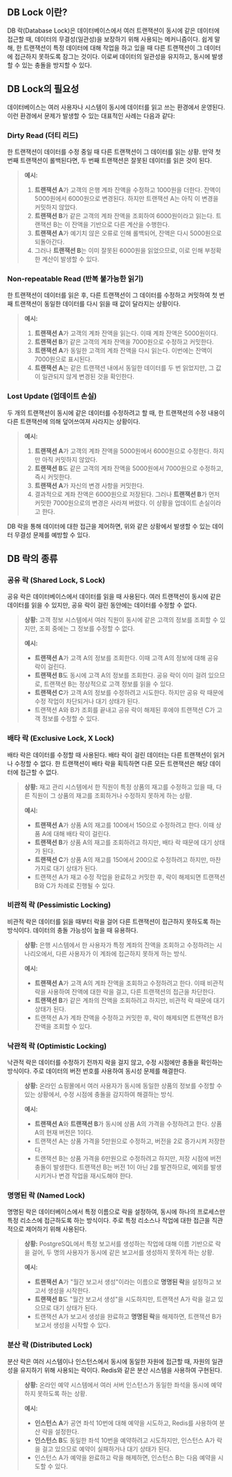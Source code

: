 ## DB Lock 이란?

DB 락(Database Lock)은 데이터베이스에서 여러 트랜잭션이 동시에 같은 데이터에 접근할 때, 데이터의 무결성(일관성)을 보장하기 위해 사용되는 메커니즘이다. 쉽게 말해, 한 트랜잭션이 특정 데이터에 대해 작업을 하고 있을 때 다른 트랜잭션이 그 데이터에 접근하지 못하도록 잠그는 것이다. 이로써 데이터의 일관성을 유지하고, 동시에 발생할 수 있는 충돌을 방지할 수 있다.

## DB Lock의 필요성

데이터베이스는 여러 사용자나 시스템이 동시에 데이터를 읽고 쓰는 환경에서 운영된다. 이런 환경에서 문제가 발생할 수 있는 대표적인 사례는 다음과 같다:

### Dirty Read (더티 리드)

한 트랜잭션이 데이터를 수정 중일 때 다른 트랜잭션이 그 데이터를 읽는 상황. 만약 첫 번째 트랜잭션이 롤백된다면, 두 번째 트랜잭션은 잘못된 데이터를 읽은 것이 된다.

> **예시:**
> 1. **트랜잭션 A**가 고객의 은행 계좌 잔액을 수정하고 1000원을 더한다. 잔액이 5000원에서 6000원으로 변경된다. 하지만 트랜잭션 A는 아직 이 변경을 커밋하지 않았다.
> 2. **트랜잭션 B**가 같은 고객의 계좌 잔액을 조회하여 6000원이라고 읽는다. 트랜잭션 B는 이 잔액을 기반으로 다른 계산을 수행한다.
> 3. **트랜잭션 A**가 예기치 않은 오류로 인해 롤백되어, 잔액은 다시 5000원으로 되돌아간다.
> 4. 그러나 **트랜잭션 B**는 이미 잘못된 6000원을 읽었으므로, 이로 인해 부정확한 계산이 발생할 수 있다.

### Non-repeatable Read (반복 불가능한 읽기)

한 트랜잭션이 데이터를 읽은 후, 다른 트랜잭션이 그 데이터를 수정하고 커밋하여 첫 번째 트랜잭션이 동일한 데이터를 다시 읽을 때 값이 달라지는 상황이다.

> **예시:**
> 1. **트랜잭션 A**가 고객의 계좌 잔액을 읽는다. 이때 계좌 잔액은 5000원이다.
> 2. **트랜잭션 B**가 같은 고객의 계좌 잔액을 7000원으로 수정하고 커밋한다.
> 3. **트랜잭션 A**가 동일한 고객의 계좌 잔액을 다시 읽는다. 이번에는 잔액이 7000원으로 표시된다.
> 4. **트랜잭션 A**는 같은 트랜잭션 내에서 동일한 데이터를 두 번 읽었지만, 그 값이 일관되지 않게 변경된 것을 확인한다.

### Lost Update (업데이트 손실)

두 개의 트랜잭션이 동시에 같은 데이터를 수정하려고 할 때, 한 트랜잭션의 수정 내용이 다른 트랜잭션에 의해 덮어쓰여져 사라지는 상황이다.

> **예시:**
> 1. **트랜잭션 A**가 고객의 계좌 잔액을 5000원에서 6000원으로 수정한다. 하지만 아직 커밋하지 않았다.
> 2. **트랜잭션 B**도 같은 고객의 계좌 잔액을 5000원에서 7000원으로 수정하고, 즉시 커밋한다.
> 3. **트랜잭션 A**가 자신의 변경 사항을 커밋한다.
> 4. 결과적으로 계좌 잔액은 6000원으로 저장된다. 그러나 **트랜잭션 B**가 먼저 커밋한 7000원으로의 변경은 사라져 버렸다. 이 상황을 업데이트 손실이라고 한다.

DB 락을 통해 데이터에 대한 접근을 제어하면, 위와 같은 상황에서 발생할 수 있는 데이터 무결성 문제를 예방할 수 있다.

## DB 락의 종류

### 공유 락 (Shared Lock, S Lock)

공유 락은 데이터베이스에서 데이터를 읽을 때 사용된다. 여러 트랜잭션이 동시에 같은 데이터를 읽을 수 있지만, 공유 락이 걸린 동안에는 데이터를 수정할 수 없다.

> **상황:** 고객 정보 시스템에서 여러 직원이 동시에 같은 고객의 정보를 조회할 수 있지만, 조회 중에는 그 정보를 수정할 수 없다.
>
> **예시:**
> - **트랜잭션 A**가 고객 A의 정보를 조회한다. 이때 고객 A의 정보에 대해 공유 락이 걸린다.
> - **트랜잭션 B**도 동시에 고객 A의 정보를 조회한다. 공유 락이 이미 걸려 있으므로, 트랜잭션 B는 정상적으로 고객 정보를 읽을 수 있다.
> - **트랜잭션 C**가 고객 A의 정보를 수정하려고 시도한다. 하지만 공유 락 때문에 수정 작업이 차단되거나 대기 상태가 된다.
> - 트랜잭션 A와 B가 조회를 끝내고 공유 락이 해제된 후에야 트랜잭션 C가 고객 정보를 수정할 수 있다.

### 배타 락 (Exclusive Lock, X Lock)

배타 락은 데이터를 수정할 때 사용된다. 배타 락이 걸린 데이터는 다른 트랜잭션이 읽거나 수정할 수 없다. 한 트랜잭션이 배타 락을 획득하면 다른 모든 트랜잭션은 해당 데이터에 접근할 수 없다.

> **상황:** 재고 관리 시스템에서 한 직원이 특정 상품의 재고를 수정하고 있을 때, 다른 직원이 그 상품의 재고를 조회하거나 수정하지 못하게 하는 상황.
>
> **예시:**
> - **트랜잭션 A**가 상품 A의 재고를 100에서 150으로 수정하려고 한다. 이때 상품 A에 대해 배타 락이 걸린다.
> - **트랜잭션 B**가 상품 A의 재고를 조회하려고 하지만, 배타 락 때문에 대기 상태가 된다.
> - **트랜잭션 C**가 상품 A의 재고를 150에서 200으로 수정하려고 하지만, 마찬가지로 대기 상태가 된다.
> - 트랜잭션 A가 재고 수정 작업을 완료하고 커밋한 후, 락이 해제되면 트랜잭션 B와 C가 차례로 진행될 수 있다.

### 비관적 락 (Pessimistic Locking)

비관적 락은 데이터를 읽을 때부터 락을 걸어 다른 트랜잭션이 접근하지 못하도록 하는 방식이다. 데이터의 충돌 가능성이 높을 때 유용하다.

> **상황:** 은행 시스템에서 한 사용자가 특정 계좌의 잔액을 조회하고 수정하려는 시나리오에서, 다른 사용자가 이 계좌에 접근하지 못하게 하는 방식.
>
> **예시:**
> - **트랜잭션 A**가 고객 A의 계좌 잔액을 조회하고 수정하려고 한다. 이때 비관적 락을 사용하여 잔액에 대한 락을 걸고, 다른 트랜잭션의 접근을 차단한다.
> - **트랜잭션 B**가 같은 계좌의 잔액을 조회하려고 하지만, 비관적 락 때문에 대기 상태가 된다.
> - 트랜잭션 A가 계좌 잔액을 수정하고 커밋한 후, 락이 해제되면 트랜잭션 B가 잔액을 조회할 수 있다.

### 낙관적 락 (Optimistic Locking)

낙관적 락은 데이터를 수정하기 전까지 락을 걸지 않고, 수정 시점에만 충돌을 확인하는 방식이다. 주로 데이터의 버전 번호를 사용하여 동시성 문제를 해결한다.

> **상황:** 온라인 쇼핑몰에서 여러 사용자가 동시에 동일한 상품의 정보를 수정할 수 있는 상황에서, 수정 시점에 충돌을 감지하여 해결하는 방식.
>
> **예시:**
> - **트랜잭션 A**와 **트랜잭션 B**가 동시에 상품 A의 가격을 수정하려고 한다. 상품 A의 현재 버전은 1이다.
> - 트랜잭션 A는 상품 가격을 5만원으로 수정하고, 버전을 2로 증가시켜 저장한다.
> - 트랜잭션 B는 상품 가격을 6만원으로 수정하려고 하지만, 저장 시점에 버전 충돌이 발생한다. 트랜잭션 B는 버전 1이 아닌 2를 발견하므로, 예외를 발생시키거나 변경 작업을 재시도해야 한다.

### 명명된 락 (Named Lock)

명명된 락은 데이터베이스에서 특정 이름으로 락을 설정하여, 동시에 하나의 프로세스만 특정 리소스에 접근하도록 하는 방식이다. 주로 특정 리소스나 작업에 대한 접근을 직관적으로 제어하기 위해 사용된다.

> **상황:** PostgreSQL에서 특정 보고서를 생성하는 작업에 대해 이름 기반으로 락을 걸어, 두 명의 사용자가 동시에 같은 보고서를 생성하지 못하게 하는 상황.
>
> **예시:**
> - **트랜잭션 A**가 "월간 보고서 생성"이라는 이름으로 **명명된 락**을 설정하고 보고서 생성을 시작한다.
> - **트랜잭션 B**도 "월간 보고서 생성"을 시도하지만, 트랜잭션 A가 락을 걸고 있으므로 대기 상태가 된다.
> - 트랜잭션 A가 보고서 생성을 완료하고 **명명된 락**을 해제하면, 트랜잭션 B가 보고서 생성을 시작할 수 있다.

### 분산 락 (Distributed Lock)

분산 락은 여러 시스템이나 인스턴스에서 동시에 동일한 자원에 접근할 때, 자원의 일관성을 유지하기 위해 사용되는 락이다. Redis와 같은 분산 시스템을 사용하여 구현된다.

> **상황:** 온라인 예약 시스템에서 여러 서버 인스턴스가 동일한 좌석을 동시에 예약하지 못하도록 하는 상황.
>
> **예시:**
> - **인스턴스 A**가 공연 좌석 10번에 대해 예약을 시도하고, Redis를 사용하여 분산 락을 설정한다.
> - **인스턴스 B**도 동일한 좌석 10번을 예약하려고 시도하지만, 인스턴스 A가 락을 걸고 있으므로 예약이 실패하거나 대기 상태가 된다.
> - 인스턴스 A가 예약을 완료하고 락을 해제하면, 인스턴스 B는 다음 예약을 시도할 수 있다.